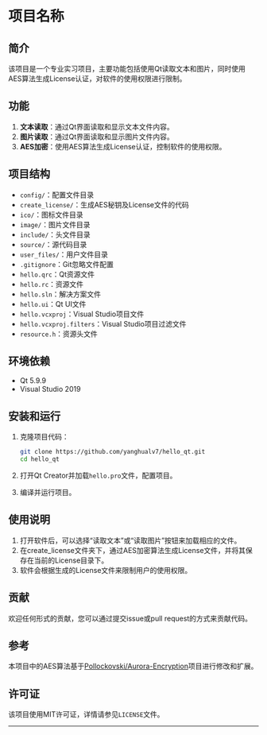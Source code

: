# 项目名称

## 简介

该项目是一个专业实习项目，主要功能包括使用Qt读取文本和图片，同时使用AES算法生成License认证，对软件的使用权限进行限制。

## 功能

1. **文本读取**：通过Qt界面读取和显示文本文件内容。
2. **图片读取**：通过Qt界面读取和显示图片文件内容。
3. **AES加密**：使用AES算法生成License认证，控制软件的使用权限。

## 项目结构

- `config/`：配置文件目录
- `create_license/`：生成AES秘钥及License文件的代码
- `ico/`：图标文件目录
- `image/`：图片文件目录
- `include/`：头文件目录
- `source/`：源代码目录
- `user_files/`：用户文件目录
- `.gitignore`：Git忽略文件配置
- `hello.qrc`：Qt资源文件
- `hello.rc`：资源文件
- `hello.sln`：解决方案文件
- `hello.ui`：Qt UI文件
- `hello.vcxproj`：Visual Studio项目文件
- `hello.vcxproj.filters`：Visual Studio项目过滤文件
- `resource.h`：资源头文件

## 环境依赖

- Qt 5.9.9
- Visual Studio 2019

## 安装和运行

1. 克隆项目代码：

   ```bash
   git clone https://github.com/yanghualv7/hello_qt.git
   cd hello_qt
   ```

2. 打开Qt Creator并加载`hello.pro`文件，配置项目。

3. 编译并运行项目。

## 使用说明

1. 打开软件后，可以选择“读取文本”或“读取图片”按钮来加载相应的文件。
2. 在create_license文件夹下，通过AES加密算法生成License文件，并将其保存在当前的License目录下。
3. 软件会根据生成的License文件来限制用户的使用权限。

## 贡献

欢迎任何形式的贡献，您可以通过提交issue或pull request的方式来贡献代码。

## 参考

本项目中的AES算法基于[Pollockovski/Aurora-Encryption](https://github.com/Pollockovski/Aurora-Encryption)项目进行修改和扩展。

## 许可证

该项目使用MIT许可证，详情请参见`LICENSE`文件。

---
